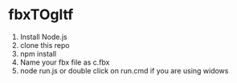 # fbxTOgltf
1. Install Node.js
1. clone this repo
1. npm install
1. Name your fbx file as c.fbx
1. node run.js or double click on run.cmd if you are using widows
